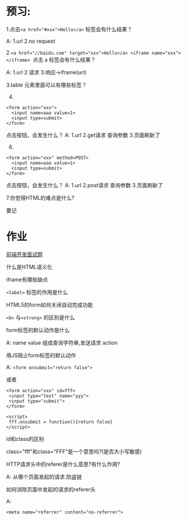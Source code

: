 # 预习:

1.点击`<a href="#xxx">Hello</a>` 标签会有什么结果？

A​: 1.url 2.no request

2.`<a href="//baidu.com" target="xxx">Hello</a> <iframe name="xxx"></iframe> `点击 a 标签会有什么结果？

A: 1.url 2.请求 3.响应->iframe(url)

3.table 元素里面可以有哪些标签？

4.
```
<form action="xxx">
  <input name=aaa value=1>
  <input type=submit>
</form>

```
点击按钮，会发生什么？
A: 1.url 2.get请求 查询参数 3.页面刷新了

6.
```
<form action="xxx" method=POST>
  <input name=aaa value=1>
  <input type=submit>
</form>

```
点击按钮，会发生什么？
A: 1.url 2.post请求 查询参数 3.页面刷新了

7.你觉得HTML的难点是什么?

要记

# 作业

[前端开发面试题](https://github.com/markyun/My-blog/tree/master/Front-end-Developer-Questions/Questions-and-Answers)

什么是HTML语义化

iframe有哪些缺点

`<label>` 标签的作用是什么

HTML5的form如何关闭自动完成功能


`<b>` 与`<strong>` 的区别是什么

form标签的默认动作是什么

A: name value 组成查询字符串,发送请求 action

用JS阻止form标签的默认动作

A: `<form onsubmit="return false">`

或者


```
<form action="xxx" id=fff>
 <input type="text" name="yyy">
 <input type="submit">
</form>

<script>
 fff.onsubmit = function(){return false}
</script>

```


id和class的区别

class="fff"和class="FFF"是一个意思吗?(是否大小写敏感)

HTTP请求头中的referer是什么意思?有什么作用?

A: 从哪个页面发起的请求.防盗链

如何消除页面中发起的请求的referer头

A:

`<meta name="referrer" content="no-referrer">`
